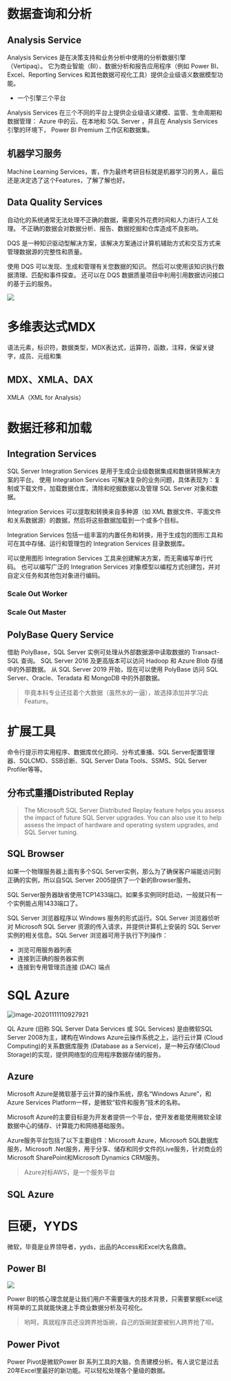 # 数据查询和分析

## Analysis Service

Analysis Services 是在决策支持和业务分析中使用的分析数据引擎（Vertipaq）。 它为商业智能（BI）、数据分析和报告应用程序（例如 Power BI、Excel、Reporting Services 和其他数据可视化工具）提供企业级语义数据模型功能。

* 一个引擎三个平台

Analysis Services 在三个不同的平台上提供企业级语义建模、监管、生命周期和数据管理： Azure 中的云、在本地和 SQL Server ，并且在 Analysis Services 引擎的环境下， Power BI Premium 工作区和数据集。 







## 机器学习服务

Machine Learning Services，害，作为最终考研目标就是机器学习的男人，最后还是决定选了这个Features，了解了解也好。



## Data Quality Services

自动化的系统通常无法处理不正确的数据，需要另外花费时间和人力进行人工处理。 不正确的数据会对数据分析、报告、数据挖掘和仓库造成不良影响。

DQS 是一种知识驱动型解决方案，该解决方案通过计算机辅助方式和交互方式来管理数据源的完整性和质量。 

使用 DQS 可以发现、生成和管理有关您数据的知识。 然后可以使用该知识执行数据清理、匹配和事件探查。 还可以在 DQS 数据质量项目中利用引用数据访问接口的基于云的服务。

![](C:/Users/Five/Desktop/note/img/dqs-process.gif)



# 多维表达式MDX

语法元素，标识符，数据类型，MDX表达式，运算符，函数，注释，保留关键字，成员、元组和集

## MDX、XMLA、DAX

XMLA（XML for Analysis）



# 数据迁移和加载

## Integration Services

SQL Server Integration Services 是用于生成企业级数据集成和数据转换解决方案的平台。 使用 Integration Services 可解决复杂的业务问题，具体表现为：复制或下载文件，加载数据仓库，清除和挖掘数据以及管理 SQL Server 对象和数据。

Integration Services 可以提取和转换来自多种源（如 XML 数据文件、平面文件和关系数据源）的数据，然后将这些数据加载到一个或多个目标。

Integration Services 包括一组丰富的内置任务和转换，用于生成包的图形工具和可在其中存储、运行和管理包的 Integration Services 目录数据库。

可以使用图形 Integration Services 工具来创建解决方案，而无需编写单行代码。 也可以编写广泛的 Integration Services 对象模型以编程方式创建包，并对自定义任务和其他包对象进行编码。



### Scale Out Worker

### Scale Out Master



## PolyBase Query Service

借助 PolyBase，SQL Server 实例可处理从外部数据源中读取数据的 Transact-SQL 查询。 SQL Server 2016 及更高版本可以访问 Hadoop 和 Azure Blob 存储中的外部数据。 从 SQL Server 2019 开始，现在可以使用 PolyBase 访问 SQL Server、Oracle、Teradata 和 MongoDB 中的外部数据。

> 毕竟本科专业还挂着个大数据（虽然水的一逼），故选择添加并学习此Feature。

# 扩展工具

命令行提示符实用程序、数据库优化顾问、分布式重播、SQL Server配置管理器、SQLCMD、SSB诊断、SQL Server Data Tools、SSMS、SQL Server Profiler等等。

## 分布式重播Distributed Replay

> The Microsoft SQL Server Distributed Replay feature helps you assess the impact of future SQL Server upgrades. You can also use it to help assess the impact of hardware and operating system upgrades, and SQL Server tuning.

## SQL Browser

如果一个物理服务器上面有多个SQL Server实例，那么为了确保客户端能访问到正确的实例，所以自SQL Server 2005提供了一个新的Browser服务。

SQL Server服务器缺省使用TCP1433端口。如果多实例同时启动，一般就只有一个实例能占用1433端口了。

SQL Server 浏览器程序以 Windows 服务的形式运行。SQL Server 浏览器侦听对 Microsoft SQL Server 资源的传入请求，并提供计算机上安装的 SQL Server 实例的相关信息。SQL Server 浏览器可用于执行下列操作：

- 浏览可用服务器列表
- 连接到正确的服务器实例
- 连接到专用管理员连接 (DAC) 端点

# SQL Azure

![image-20201111110927921](C:\Users\Five\Desktop\note\img\image-20201111110927921.png)

  QL Azure (旧称 SQL Server Data Services 或 SQL Services) 是由微软SQL Server 2008为主，建构在Windows Azure云操作系统之上，运行云计算 (Cloud Computing)的关系数据库服务 (Database as a Service)，是一种云存储(Cloud Storage)的实现，提供网络型的应用程序数据存储的服务。

## Azure

Microsoft Azure是微软基于云计算的操作系统，原名“Windows Azure”，和Azure Services Platform一样，是微软“软件和服务”技术的名称。

Microsoft Azure的主要目标是为开发者提供一个平台，使开发者能使用微软全球数据中心的储存、计算能力和网络基础服务。

Azure服务平台包括了以下主要组件：Microsoft Azure，Microsoft SQL数据库服务，Microsoft .Net服务，用于分享、储存和同步文件的Live服务，针对商业的Microsoft SharePoint和Microsoft Dynamics CRM服务。

> Azure对标AWS，是一个服务平台

## SQL Azure



# 巨硬，YYDS

微软，毕竟是业界领导者，yyds，出品的Access和Excel大名鼎鼎。

## Power BI

![](C:\Users\Five\Desktop\note\img\3c62b6d0810117ac863dc344b2e5ac7f_1440w.jpg)

Power BI的核心理念就是让我们用户不需要强大的技术背景，只需要掌握Excel这样简单的工具就能快速上手商业数据分析及可视化。

> 哟呵，真就程序员还没跨界抢饭碗，自己的饭碗就要被别人跨界抢了呗。

## Power Pivot

Power Pivot是微软Power BI 系列工具的大脑，负责建模分析。有人说它是过去20年Excel里最好的新功能。可以轻松处理各个量级的数据。





